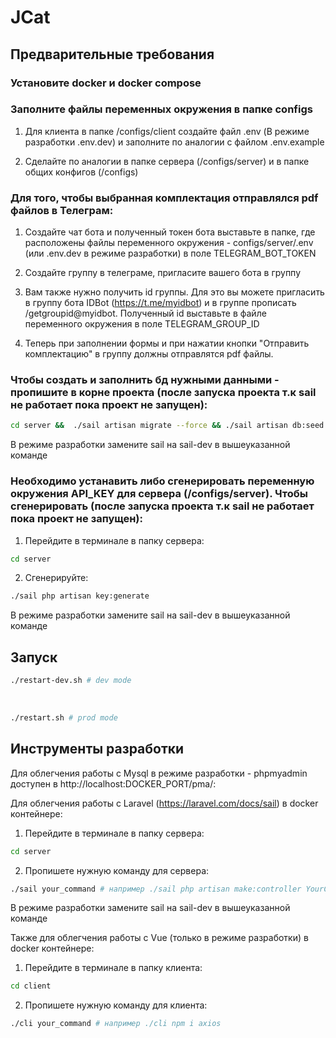# JCat

## Предварительные требования

### Установите docker и docker compose

### Заполните файлы переменных окружения в папке configs 

1) Для клиента в папке /configs/client создайте файл .env (В режиме разработки .env.dev) и заполните по аналогии с файлом .env.example

2) Сделайте по аналогии в папке сервера (/configs/server) и в папке общих конфигов (/configs)

### Для того, чтобы выбранная комплектация отправлялся pdf файлов в Телеграм:

1) Создайте чат бота и полученный токен бота выставьте в папке, где расположены файлы переменного окружения - configs/server/.env (или .env.dev в режиме разработки) 
в поле TELEGRAM_BOT_TOKEN

2) Создайте группу в телеграме, пригласите вашего бота в группу

3) Вам также нужно получить id группы. Для это вы можете пригласить в группу бота IDBot (https://t.me/myidbot) и в группе прописать /getgroupid@myidbot. Полученный id выставьте в файле переменного окружения в поле TELEGRAM_GROUP_ID

4)  Теперь при заполнении формы и при нажатии кнопки "Отправить комплектацию" в группу должны отправлятся pdf файлы.

### Чтобы создать и заполнить бд нужными данными - пропишите в корне проекта (после запуска проекта т.к sail не работает пока проект не запущен):

```bash
cd server &&  ./sail artisan migrate --force && ./sail artisan db:seed --force
```
В режиме разработки замените sail на sail-dev в вышеуказанной команде

### Необходимо устанавить либо сгенерировать переменную окружения API_KEY для сервера (/configs/server). Чтобы сгенерировать (после запуска проекта т.к sail не работает пока проект не запущен):

1) Перейдите в терминале в папку сервера:

```bash
cd server
```

2) Cгенерируйте:

```bash
./sail php artisan key:generate
```

В режиме разработки замените sail на sail-dev в вышеуказанной команде




## Запуск 

```bash
./restart-dev.sh # dev mode
```

<br/>

```bash
./restart.sh # prod mode
```

## Инструменты разработки

Для облегчения работы с Mysql в режиме разработки - phpmyadmin доступен в http://localhost:DOCKER_PORT/pma/:

Для облегчения работы с Laravel (https://laravel.com/docs/sail) в docker контейнере:

1) Перейдите в терминале в папку сервера:

```bash
cd server
```

2) Пропишете нужную команду для сервера:

```bash
./sail your_command # например ./sail php artisan make:controller YourController
```

В режиме разработки замените sail на sail-dev в вышеуказанной команде

Также для облегчения работы с Vue (только в режиме разработки) в docker контейнере:

1) Перейдите в терминале в папку клиента:

```bash
cd client
```

2) Пропишете нужную команду для клиента:

```bash
./cli your_command # например ./cli npm i axios
```

